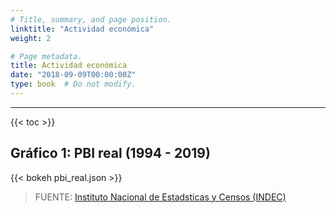 ```yaml
---
# Title, summary, and page position.
linktitle: "Actividad económica"
weight: 2

# Page metadata.
title: Actividad económica
date: "2018-09-09T00:00:00Z"
type: book  # Do not modify.
---
```




---

{{< toc >}}

## Gráfico 1: PBI real (1994 - 2019)

{{< bokeh pbi_real.json >}}

> FUENTE: [Instituto Nacional de Estadsticas y Censos (INDEC)](https://www.indec.gob.ar/indec/web/Nivel4-Tema-3-9-47)